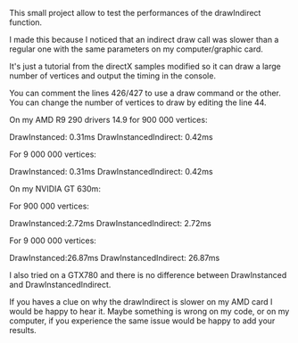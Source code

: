 This small project allow to test the performances of the drawIndirect function.

I made this because I noticed that an indirect draw call was slower than a regular one with the same parameters on my computer/graphic card.

It's just a tutorial from the directX samples modified so it can draw a large number of vertices and output the timing in the console.

You can comment the lines 426/427 to use a draw command or the other.
You can change the number of vertices to draw by editing the line 44.

On my AMD R9 290 drivers 14.9 for 900 000 vertices:

DrawInstanced: 0.31ms
DrawInstancedIndirect: 0.42ms

For 9 000 000 vertices:

DrawInstanced: 0.31ms
DrawInstancedIndirect: 0.42ms

On my NVIDIA GT 630m:

For 900 000 vertices:

DrawInstanced:2.72ms
DrawInstancedIndirect: 2.72ms

For 9 000 000 vertices:

DrawInstanced:26.87ms
DrawInstancedIndirect: 26.87ms

I also tried on a GTX780 and there is no difference between DrawInstanced and DrawInstancedIndirect.

If you haves a clue on why the drawIndirect is slower on my AMD card I would be happy to hear it. Maybe something is wrong on my code, or on my computer, if you experience the same issue would be happy to add your results.
